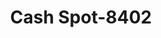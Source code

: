 ---
f_zip-code: 68901
f_state-code: NE
title: Cash Spot-8402
f_phone: 402-463-0282
f_city-only: Hastings
f_address: 625 S Burlington Ave Hastings
f_location-unique-id: '8402'
slug: cash-spot-8402
updated-on: '2024-05-30T13:46:58.046Z'
created-on: '2024-05-30T13:36:59.803Z'
published-on: '2024-05-30T13:54:32.469Z'
f_city-state: cms/city/hastings-ne.md
f_company: cms/company/cash-spot.md
f_state: cms/state/nebraska.md
layout: '[payday-loan].html'
tags: payday-loan
---
